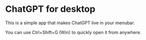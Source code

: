 # ChatGPT for desktop

This is a simple app that makes ChatGPT live in your menubar.

You can use  Ctrl+Shift+G (Win) to quickly open it from anywhere.


